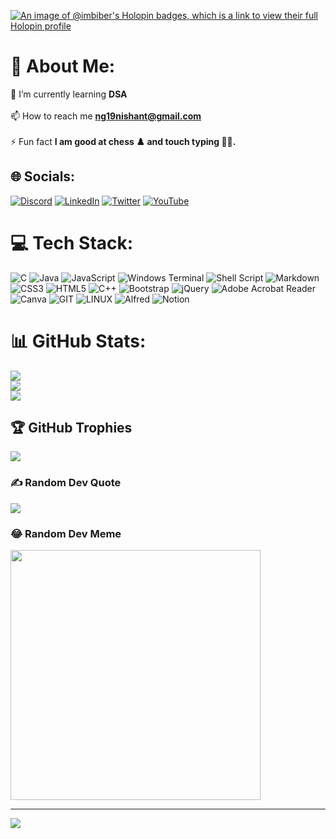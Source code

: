 <!--![NG_Banner](https://github.com/Imbiber/Imbiber/blob/main/banner4.png) -->
[![An image of @imbiber's Holopin badges, which is a link to view their full Holopin profile](https://holopin.me/imbiber)](https://holopin.io/@imbiber)


# 💫 About Me:
🌱 I’m currently learning **DSA**<br><br> 📫 How to reach me **ng19nishant@gmail.com**<br><br>⚡ Fun fact **I am good at chess ♟️ and touch typing 👨‍💻.**<br>


## 🌐 Socials:
[![Discord](https://img.shields.io/badge/Discord-%237289DA.svg?logo=discord&logoColor=white)](https://discord.gg/https://discord.gg/VtTy2HPR) [![LinkedIn](https://img.shields.io/badge/LinkedIn-%230077B5.svg?logo=linkedin&logoColor=white)](https://linkedin.com/in/nishantgaurav19) [![Twitter](https://img.shields.io/badge/Twitter-%231DA1F2.svg?logo=Twitter&logoColor=white)](https://twitter.com/imbibers) [![YouTube](https://img.shields.io/badge/YouTube-%23FF0000.svg?logo=YouTube&logoColor=white)](https://youtube.com/@@user-yl8if3un1l) 

# 💻 Tech Stack:
![C](https://img.shields.io/badge/c-%2300599C.svg?style=flat&logo=c&logoColor=white) ![Java](https://img.shields.io/badge/java-%23ED8B00.svg?style=flat&logo=openjdk&logoColor=white) ![JavaScript](https://img.shields.io/badge/javascript-%23323330.svg?style=flat&logo=javascript&logoColor=%23F7DF1E) ![Windows Terminal](https://img.shields.io/badge/Windows%20Terminal-%234D4D4D.svg?style=flat&logo=windows-terminal&logoColor=white) ![Shell Script](https://img.shields.io/badge/shell_script-%23121011.svg?style=flat&logo=gnu-bash&logoColor=white) ![Markdown](https://img.shields.io/badge/markdown-%23000000.svg?style=flat&logo=markdown&logoColor=white) ![CSS3](https://img.shields.io/badge/css3-%231572B6.svg?style=flat&logo=css3&logoColor=white) ![HTML5](https://img.shields.io/badge/html5-%23E34F26.svg?style=flat&logo=html5&logoColor=white) ![C++](https://img.shields.io/badge/c++-%2300599C.svg?style=flat&logo=c%2B%2B&logoColor=white) ![Bootstrap](https://img.shields.io/badge/bootstrap-%238511FA.svg?style=flat&logo=bootstrap&logoColor=white) ![jQuery](https://img.shields.io/badge/jquery-%230769AD.svg?style=flat&logo=jquery&logoColor=white) ![Adobe Acrobat Reader](https://img.shields.io/badge/Adobe%20Acrobat%20Reader-EC1C24.svg?style=flat&logo=Adobe%20Acrobat%20Reader&logoColor=white) ![Canva](https://img.shields.io/badge/Canva-%2300C4CC.svg?style=flat&logo=Canva&logoColor=white) ![GIT](https://img.shields.io/badge/Git-fc6d26?style=flat&logo=git&logoColor=white) ![LINUX](https://img.shields.io/badge/Linux-FCC624?style=flat&logo=linux&logoColor=black) ![Alfred](https://img.shields.io/badge/alfred-%235C1F87.svg?style=flat&logo=alfred) ![Notion](https://img.shields.io/badge/Notion-%23000000.svg?style=flat&logo=notion&logoColor=white)
# 📊 GitHub Stats:
![](https://github-readme-stats.vercel.app/api?username=imbiber&theme=blue-green&hide_border=false&include_all_commits=true&count_private=true)<br/>
![](https://github-readme-streak-stats.herokuapp.com/?user=imbiber&theme=blue-green&hide_border=false)<br/>
![](https://github-readme-stats.vercel.app/api/top-langs/?username=imbiber&theme=blue-green&hide_border=false&include_all_commits=true&count_private=true&layout=compact)

## 🏆 GitHub Trophies
![](https://github-profile-trophy.vercel.app/?username=imbiber&theme=radical&no-frame=false&no-bg=true&margin-w=4)

### ✍️ Random Dev Quote
![](https://quotes-github-readme.vercel.app/api?type=horizontal&theme=radical)

<!-- ### 🔝 Top Contributed Repo
![](https://github-contributor-stats.vercel.app/api?username=imbiber&limit=5&theme=dark_dimmed&combine_all_yearly_contributions=true) -->

### 😂 Random Dev Meme
<img src='https://randommeme-five.vercel.app/' style="height: 400px;"/>

---
[![](https://visitcount.itsvg.in/api?id=imbiber&icon=9&color=1)](https://visitcount.itsvg.in)

<!-- Proudly created with GPRM ( https://gprm.itsvg.in ) -->

